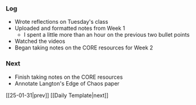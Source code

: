 ### Log
- Wrote reflections on Tuesday's class
- Uploaded and formatted notes from Week 1
	- I spent a little more than an hour on the previous two bullet points
- Watched the videos
- Began taking notes on the CORE resources for Week 2
### Next
- Finish taking notes on the CORE resources
- Annotate Langton's Edge of Chaos paper

[[25-01-31|prev]] [[Daily Template|next]]